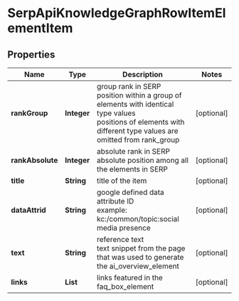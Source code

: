 # SerpApiKnowledgeGraphRowItemElementItem


## Properties

| Name | Type | Description | Notes |
|------------ | ------------- | ------------- | -------------|
**rankGroup** | **Integer** | group rank in SERP<br>position within a group of elements with identical type values<br>positions of elements with different type values are omitted from rank_group |[optional]|
**rankAbsolute** | **Integer** | absolute rank in SERP<br>absolute position among all the elements in SERP |[optional]|
**title** | **String** | title of the item |[optional]|
**dataAttrid** | **String** | google defined data attribute ID<br>example:<br>kc:/common/topic:social media presence |[optional]|
**text** | **String** | reference text<br>text snippet from the page that was used to generate the ai_overview_element |[optional]|
**links** | **List<LinkElement>** | links featured in the faq_box_element |[optional]|